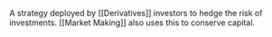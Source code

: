 A strategy deployed by [[Derivatives]] investors to hedge the risk of investments.
[[Market Making]] also uses this to conserve capital.